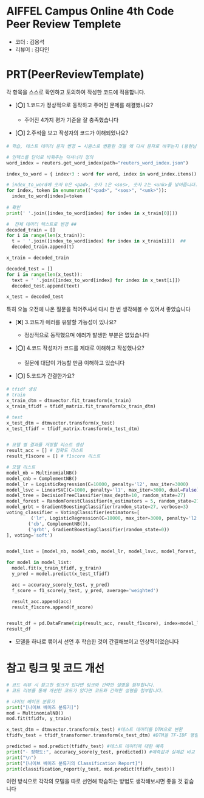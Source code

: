 
# AIFFEL Campus Online 4th Code Peer Review Templete
- 코더 : 김용석
- 리뷰어 : 김다인


# PRT(PeerReviewTemplate)
각 항목을 스스로 확인하고 토의하여 작성한 코드에 적용합니다.
- [⭕] 1.코드가 정상적으로 동작하고 주어진 문제를 해결했나요?
  - 주어진 4가지 평가 기준을 잘 충족했습니다
  
- [⭕] 2.주석을 보고 작성자의 코드가 이해되었나요?
```python
# 학습, 테스트 데이터 문자 변경 → 시퀀스로 변환한 것을 왜 다시 문자로 바꾸는지 (용현님 질문)

# 인덱스를 단어로 바꿔주는 딕셔너리 정의 
word_index = reuters.get_word_index(path="reuters_word_index.json")

index_to_word = { index+3 : word for word, index in word_index.items() }

# index_to_word에 숫자 0은 <pad>, 숫자 1은 <sos>, 숫자 2는 <unk>를 넣어줍니다.
for index, token in enumerate(("<pad>", "<sos>", "<unk>")):
  index_to_word[index]=token
  
# 확인
print(' '.join([index_to_word[index] for index in x_train[0]]))

#  전체 데이터 텍스트로 변경 ##
decoded_train = []
for i in range(len(x_train)):
  t = ' '.join([index_to_word[index] for index in x_train[i]])  ## 
  decoded_train.append(t)

x_train = decoded_train

decoded_test = []
for i in range(len(x_test)):
  text = ' '.join([index_to_word[index] for index in x_test[i]])
  decoded_test.append(text)

x_test = decoded_test
```
특히 오늘 오전에 나온 질문을 적어주셔서 다시 한 번 생각해볼 수 있어서 좋았습니다   

- [❌] 3.코드가 에러를 유발할 가능성이 있나요?
  - 정상적으로 동작했으며 에러가 발생한 부분은 없었습니다   
  
- [⭕] 4.코드 작성자가 코드를 제대로 이해하고 작성했나요?
  - 질문에 대답이 가능할 만큼 이해하고 있습니다
  
- [⭕] 5.코드가 간결한가요?
```python
# tfidf 생성
# train
x_train_dtm = dtmvector.fit_transform(x_train)
x_train_tfidf = tfidf_matrix.fit_transform(x_train_dtm)

# test
x_test_dtm = dtmvector.transform(x_test)
x_test_tfidf = tfidf_matrix.transform(x_test_dtm)


# 모델 별 결과를 저장할 리스트 생성
result_acc = [] # 정확도 리스트
result_f1score = [] # f1score 리스트

# 모델 리스트
model_nb = MultinomialNB()
model_cnb = ComplementNB()
model_lr = LogisticRegression(C=10000, penalty='l2', max_iter=3000)
model_lsvc = LinearSVC(C=1000, penalty='l1', max_iter=3000, dual=False)
model_tree = DecisionTreeClassifier(max_depth=10, random_state=27)
model_forest = RandomForestClassifier(n_estimators = 5, random_state=27)
model_grbt = GradientBoostingClassifier(random_state=27, verbose=3)
voting_classifier = VotingClassifier(estimators=[
         ('lr', LogisticRegression(C=10000, max_iter=3000, penalty='l2')),
        ('cb', ComplementNB()),
        ('grbt', GradientBoostingClassifier(random_state=0))
], voting='soft')


model_list = [model_nb, model_cnb, model_lr, model_lsvc, model_forest, model_grbt, voting_classifier]

for model in model_list:
  model.fit(x_train_tfidf, y_train)
  y_pred = model.predict(x_test_tfidf)

  acc = accuracy_score(y_test, y_pred)
  f_score = f1_score(y_test, y_pred, average='weighted')

  result_acc.append(acc)
  result_f1score.append(f_score)


result_df = pd.DataFrame(zip(result_acc, result_f1score), index=model_list, columns=['accuracy', 'f1_score'])
result_df
```
- 모델을 하나로 묶어서 선언 후 학습한 것이 간결해보이고 인상적이었습니다

# 참고 링크 및 코드 개선
```python
# 코드 리뷰 시 참고한 링크가 있다면 링크와 간략한 설명을 첨부합니다.
# 코드 리뷰를 통해 개선한 코드가 있다면 코드와 간략한 설명을 첨부합니다.

# 나이브 베이즈 분류기
print("[나이브 베이즈 분류기]")
mod = MultinomialNB()
mod.fit(tfidfv, y_train)

x_test_dtm = dtmvector.transform(x_test) #테스트 데이터를 DTM으로 변환
tfidfv_test = tfidf_transformer.transform(x_test_dtm) #DTM을 TF-IDF 행렬로 변환

predicted = mod.predict(tfidfv_test) #테스트 데이터에 대한 예측
print("- 정확도:", accuracy_score(y_test, predicted)) #예측값과 실제값 비교
print("\n")
print("[나이브 베이즈 분류기의 Classification Report]")
print(classification_report(y_test, mod.predict(tfidfv_test)))
```
이런 방식으로 각각의 모델을 따로 선언해 학습하는 방법도 생각해보시면 좋을 것 같습니다
